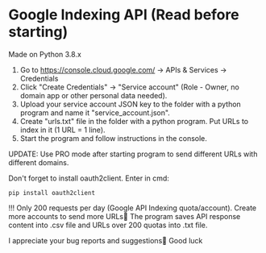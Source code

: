 # Google Indexing API (Read before starting)

Made on Python 3.8.x

1. Go to https://console.cloud.google.com/ -> APIs & Services -> Credentials
2. Click "Create Credentials" -> "Service account" (Role - Owner, no domain app or other personal data needed).
3. Upload your service account JSON key to the folder with a python program and name it "service_account.json".
4. Create "urls.txt" file in the folder with a python program. Put URLs to index in it (1 URL = 1 line).
5. Start the program and follow instructions in the console.

UPDATE: Use PRO mode after starting program to send different URLs with different domains.

Don't forget to install oauth2client. Enter in cmd:

`pip install oauth2client`

!!! Only 200 requests per day (Google API Indexing quota/account). Create more accounts to send more URLs🙊 
The program saves API response content into .csv file and URLs over 200 quotas into .txt file.

I appreciate your bug reports and suggestions🖖 Good luck

